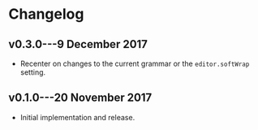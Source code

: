 # Changelog
## v0.3.0---9 December 2017
* Recenter on changes to the current grammar or the `editor.softWrap` setting.

## v0.1.0---20 November 2017
* Initial implementation and release.
